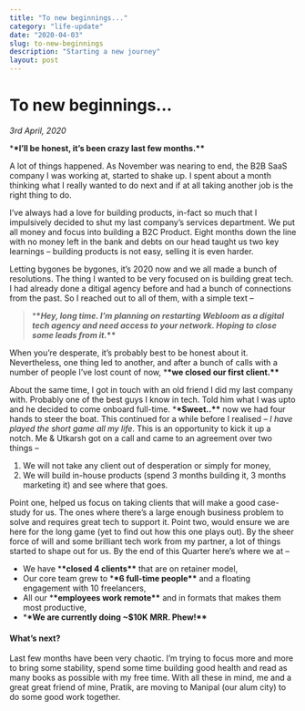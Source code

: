```yaml
---
title: "To new beginnings..."
category: "life-update"
date: "2020-04-03"
slug: to-new-beginnings
description: "Starting a new journey"
layout: post
---
```


# To new beginnings...

_3rd April, 2020_

\***\*I’ll be honest, it’s been crazy last few months.\*\***

A lot of things happened. As November was nearing to end, the B2B SaaS company I was working at, started to shake up. I spent about a month thinking what I really wanted to do next and if at all taking another job is the right thing to do.

I’ve always had a love for building products, in-fact so much that I impulsively decided to shut my last company’s services department. We put all money and focus into building a B2C Product. Eight months down the line with no money left in the bank and debts on our head taught us two key learnings – building products is not easy, selling it is even harder.

Letting bygones be bygones, it’s 2020 now and we all made a bunch of resolutions. The thing I wanted to be very focused on is building great tech. I had already done a ditigal agency before and had a bunch of connections from the past. So I reached out to all of them, with a simple text –

> \***\*_Hey, long time. I’m planning on restarting Webloom as a digital tech agency and need access to your network. Hoping to close some leads from it._\*\***

When you’re desperate, it’s probably best to be honest about it. Nevertheless, one thing led to another, and after a bunch of calls with a number of people I’ve lost count of now, \***\*we closed our first client.\*\***

About the same time, I got in touch with an old friend I did my last company with. Probably one of the best guys I know in tech. Told him what I was upto and he decided to come onboard full-time. \***\*Sweet..\*\*** now we had four hands to steer the boat. This continued for a while before I realised – _I have played the short game all my life_. This is an opportunity to kick it up a notch. Me & Utkarsh got on a call and came to an agreement over two things –

1.  We will not take any client out of desperation or simply for money,
2.  We will build in-house products (spend 3 months building it, 3 months marketing it) and see where that goes.

Point one, helped us focus on taking clients that will make a good case-study for us. The ones where there’s a large enough business problem to solve and requires great tech to support it. Point two, would ensure we are here for the long game (yet to find out how this one plays out). By the sheer force of will and some brilliant tech work from my partner, a lot of things started to shape out for us. By the end of this Quarter here’s where we at –

- We have \***\*closed 4 clients\*\*** that are on retainer model,
- Our core team grew to \***\*6 full-time people\*\*** and a floating engagement with 10 freelancers,
- All our \***\*employees work remote\*\*** and in formats that makes them most productive,
- \***\*We are currently doing ~$10K MRR. Phew!\*\***

#### What’s next?

Last few months have been very chaotic. I’m trying to focus more and more to bring some stability, spend some time building good health and read as many books as possible with my free time. With all these in mind, me and a great great friend of mine, Pratik, are moving to Manipal (our alum city) to do some good work together.
